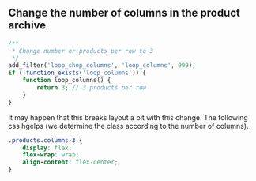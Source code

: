 Change the number of columns in the product archive
---


```php
/**
 * Change number or products per row to 3
 */
add_filter('loop_shop_columns', 'loop_columns', 999);
if (!function_exists('loop_columns')) {
	function loop_columns() {
		return 3; // 3 products per row
	}
}
``` 
It may happen that this breaks layout a bit with this change. The following css hgelps (we determine the class according to the number of columns).

```css
.products.columns-3 {
	display: flex;
	flex-wrap: wrap;
	align-content: flex-center;
}
```